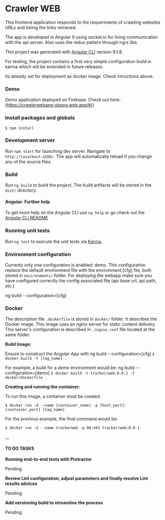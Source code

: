 Crawler WEB
====================

This frontend application responds to the requeriments of crawling websites URLs and listing the links retrieved.

The app is developed in Angular 9 using socket.io for living communication with the api server. Also uses the redux pattern through ngrx libs.

This project was generated with [Angular CLI](https://github.com/angular/angular-cli) version 9.1.8.

For testing, the project contains a first very simple configuration build in karma which will be extended in future releases.

Its already set for deployment as docker image. Check intructions above.

### Demo

Demo application deployed on Firebase. Check out here: (https://crawlerwebapp-okppg.web.app/#/)

### Install packages and globals

`$ npm install`

### Development server

Run `npm start` for launching dev server. Navigate to `http://localhost:4200/`. The app will automatically reload if you change any of the source files.

### Build

Run `ng build` to build the project. The build artifacts will be stored in the `dist/` directory. 

#### Angular: Further help

To get more help on the Angular CLI use `ng help` or go check out the [Angular CLI README](https://github.com/angular/angular-cli/blob/master/README.md)

### Running unit tests

Run `ng test` to execute the unit tests via [Karma](https://karma-runner.github.io).

### Environment configuration

Currenty only one configuration is enabled: demo. This configuration replace the default environment file with the environment.[cfg] file, both stored in `environments/` folder.
For deploying the webapp make sure you have configured correctly the config associated file (api base url, api path, etc.)

ng build --configuration=[cfg]

### Docker

The description file `.dockerfile` is stored in `docker/` folder. It describes the Docker image. This image uses an
_nginx_ server for static content delivery. This server's configuration is described in `./nginx.conf` file located at the same folder.

**Build Image:**

Ensure to construct the Angular App with ng build --configuration=[cfg]
`$ docker build -t [tag_name] .`

For example, a build for a *demo* environment would be:
ng build --configuration=[demo]
`$ docker build -t tracker/web:0.0.1 -f docker/dockerfile .`

**Creating and running the container:**

To run this image, a container must be created.

`$ docker run -d --name [container_name] -p [host_port]:[container_port] [tag_name]`

For the previous example, the final command would be:

`$ docker run -d --name trackerweb -p 80:443 tracker/web:0.0.1`

__
  
#### TO DO TASKS

**Running end-to-end tests with Protractor**

Pending

**Review Lint configuration, adjust parameters and finally resolve Lint results advices**

Pending

**Add versioning build to streamline the process**

Pending

